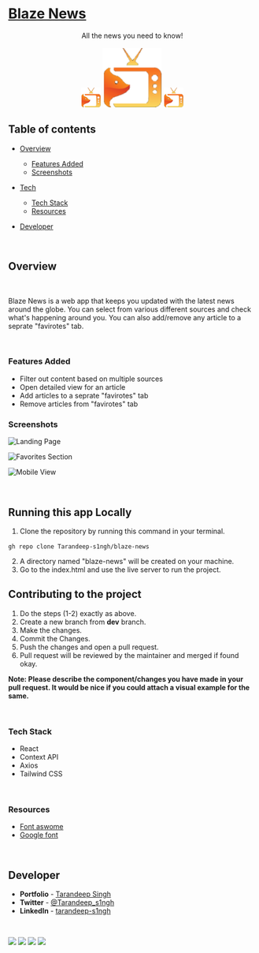 # [Blaze News](https://blaze-news.netlify.app/)

<div align="center">All the news you need to know!</div>
<br />
<div align="center">
<img height="40" src="./src/assets/blazeLogo.png"/>
<img height="120" src="./src/assets/favicon.ico"/>
<img height="40" src="./src/assets/blazeLogo.png"/>
</div>

## **Table of contents**

- [Overview](#overview)

  - [Features Added](#Features-Added)
  - [Screenshots](#screenshots)

- [Tech]()
  - [Tech Stack](#tech-stack)
  - [Resources](#resources)
- [Developer](#developer)

<br />

## **Overview**

<br />

Blaze News is a web app that keeps you updated with the latest news around the globe. You can select from various different sources and check what's happening around you. You can also add/remove any article to a seprate "favirotes" tab.

<br />

### **Features Added**

- Filter out content based on multiple sources
- Open detailed view for an article
- Add articles to a seprate "favirotes" tab
- Remove articles from "favirotes" tab

### **Screenshots**

![Landing Page](https://user-images.githubusercontent.com/65854945/180746510-46cba577-4189-4cea-8e74-c0726162630b.png)

![Favorites Section](https://user-images.githubusercontent.com/65854945/180747014-61ca5751-04f0-4c12-aa7a-afe4be248acf.png)

![Mobile View](https://user-images.githubusercontent.com/65854945/180747245-dc49bd2d-f43f-432d-a666-4c507452d2bb.png)

<br />

## **Running this app Locally**

1. Clone the repository by running this command in your terminal.

```
gh repo clone Tarandeep-s1ngh/blaze-news

```

2. A directory named "blaze-news" will be created on your machine.
3. Go to the index.html and use the live server to run the project.

## **Contributing to the project**

1. Do the steps (1-2) exactly as above.
2. Create a new branch from **dev** branch.
3. Make the changes.
4. Commit the Changes.
5. Push the changes and open a pull request.
6. Pull request will be reviewed by the maintainer and merged if found okay.

**Note: Please describe the component/changes you have made in your pull request. It would be nice if you could attach a visual example for the same.**

<br />

### **Tech Stack**

- React
- Context API
- Axios
- Tailwind CSS

<br />

### **Resources**

- [Font aswome](https://fontawesome.com/)
- [Google font](https://fonts.google.com/)

<br />

## **Developer**

- **Portfolio** - [Tarandeep Singh](https://tarandeep-singh.netlify.app/)
- **Twitter** - [@Tarandeep_s1ngh](https://twitter.com/Tarandeep_s1ngh)
- **LinkedIn** - [tarandeep-s1ngh](https://www.linkedin.com/in/tarandeep-s1ngh/)

<br />

[![](https://img.shields.io/badge/Instagram-E4405F?style=for-the-badge&logo=instagram&logoColor=white)](https://www.instagram.com/taran.16/)
[![](https://img.shields.io/badge/LinkedIn-0077B5?style=for-the-badge&logo=linkedin&logoColor=white)](https://www.linkedin.com/in/tarandeep-s1ngh/)
[![](https://img.shields.io/badge/Twitter-%231DA1F2.svg?style=for-the-badge&logo=Twitter&logoColor=white)](https://twitter.com/Tarandeep_s1ngh)
<a href="mailto:taran.s1608@gmail.com"><img src="https://img.shields.io/badge/Gmail-D14836?style=for-the-badge&logo=gmail&logoColor=white"></img></a>
